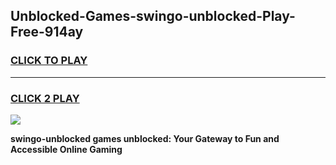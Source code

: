 
## Unblocked-Games-swingo-unblocked-Play-Free-914ay
<h3>
<a href="https://premium76.site?title=swingo-unblocked&ref=20M">CLICK TO PLAY</a></h3>
<hr>

<h3>
<a href="https://premium76.site?title=swingo-unblocked&ref=20M">CLICK 2 PLAY</a>
  
</h3>

<a href="https://premium76.site?title=swingo-unblocked&ref=19M"><img src="https://clearcache.store/games.png"></a>


**swingo-unblocked games unblocked: Your Gateway to Fun and Accessible Online Gaming**
